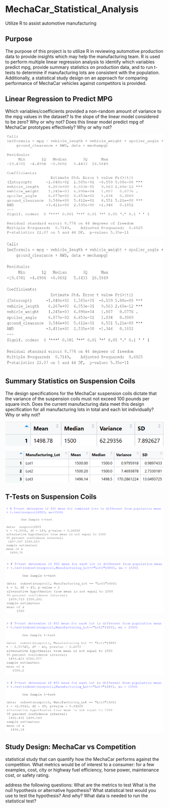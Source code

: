 # MechaCar_Statistical_Analysis
Utilize R to assist automotive manufacturing 

## Purpose

The purpose of this project is to utilize R in reviewing automotive production data to provide insights which may help the manufacturing team.  R is used to perform multiple linear regression analysis
to identify which variables predict mpg, provide summary statistics on production data, and to run t-tests to determine if manufacturing lots are consistent with the population.  Additionally, a statistical study
design on an approach for comparing performance of MechaCar vehicles against competitors is provided.


## Linear Regression to Predict MPG

Which variables/coefficients provided a non-random amount of variance to the mpg values in the dataset?
Is the slope of the linear model considered to be zero? Why or why not?
Does this linear model predict mpg of MechaCar prototypes effectively? Why or why not?

![LinearRegression_MPG.png](https://github.com/dschul01/MechaCar_Statistical_Analysis/blob/main/Resources/LinearRegression_MPG.png)

<img src="https://github.com/dschul01/MechaCar_Statistical_Analysis/blob/main/Resources/LinearRegression_MPG.png" width="800" height="400">


## Summary Statistics on Suspension Coils

The design specifications for the MechaCar suspension coils dictate that the variance of the 
suspension coils must not exceed 100 pounds per square inch.  Does the current manufacturing data 
meet this design specification for all manufacturing lots in total and each lot individually? Why or why not?

![Total_Summary_Susp_Coil_PSI.png](https://github.com/dschul01/MechaCar_Statistical_Analysis/blob/main/Resources/Total_Summary_Susp_Coil_PSI.png)

![Lot_Summary_Susp_Coil_PSI.png](https://github.com/dschul01/MechaCar_Statistical_Analysis/blob/main/Resources/Lot_Summary_Susp_Coil_PSI.png)

## T-Tests on Suspension Coils

![T_Test_Susp_Coil_PSI_All.png](https://github.com/dschul01/MechaCar_Statistical_Analysis/blob/main/Resources/T_Test_Susp_Coil_PSI_All.png)


![T_Test_Susp_Coil_PSI_Lot1.png](https://github.com/dschul01/MechaCar_Statistical_Analysis/blob/main/Resources/T_Test_Susp_Coil_PSI_Lot1.png)

![T_Test_Susp_Coil_PSI_Lot2.png](https://github.com/dschul01/MechaCar_Statistical_Analysis/blob/main/Resources/T_Test_Susp_Coil_PSI_Lot2.png)

![T_Test_Susp_Coil_PSI_Lot3.png](https://github.com/dschul01/MechaCar_Statistical_Analysis/blob/main/Resources/T_Test_Susp_Coil_PSI_Lot3.png)


## Study Design: MechaCar vs Competition

statistical study that can quantify how the MechaCar performs against the competition.  What metrics would be
 of interest to a consumer: for a few examples, cost, city or highway fuel efficiency, horse power, maintenance cost, or safety rating.

address the following questions:
What are the metrics to test
What is the null hypothesis or alternative hypothesis?
What statistical test would you use to test the hypothesis? And why?
What data is needed to run the statistical test?
